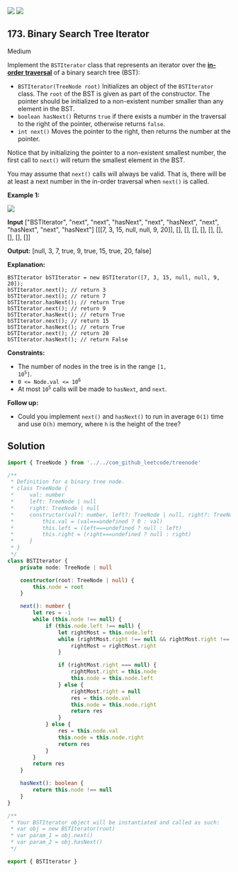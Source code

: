 [![](https://img.shields.io/github/stars/LeetCode-in-TypeScript/LeetCode-in-TypeScript?label=Stars&style=flat-square)](https://github.com/LeetCode-in-TypeScript/LeetCode-in-TypeScript)
[![](https://img.shields.io/github/forks/LeetCode-in-TypeScript/LeetCode-in-TypeScript?label=Fork%20me%20on%20GitHub%20&style=flat-square)](https://github.com/LeetCode-in-TypeScript/LeetCode-in-TypeScript/fork)

## 173\. Binary Search Tree Iterator

Medium

Implement the `BSTIterator` class that represents an iterator over the **[in-order traversal](https://en.wikipedia.org/wiki/Tree_traversal#In-order_(LNR))** of a binary search tree (BST):

*   `BSTIterator(TreeNode root)` Initializes an object of the `BSTIterator` class. The `root` of the BST is given as part of the constructor. The pointer should be initialized to a non-existent number smaller than any element in the BST.
*   `boolean hasNext()` Returns `true` if there exists a number in the traversal to the right of the pointer, otherwise returns `false`.
*   `int next()` Moves the pointer to the right, then returns the number at the pointer.

Notice that by initializing the pointer to a non-existent smallest number, the first call to `next()` will return the smallest element in the BST.

You may assume that `next()` calls will always be valid. That is, there will be at least a next number in the in-order traversal when `next()` is called.

**Example 1:**

![](https://assets.leetcode.com/uploads/2018/12/25/bst-tree.png)

**Input** ["BSTIterator", "next", "next", "hasNext", "next", "hasNext", "next", "hasNext", "next", "hasNext"] [[[7, 3, 15, null, null, 9, 20]], [], [], [], [], [], [], [], [], []]

**Output:** [null, 3, 7, true, 9, true, 15, true, 20, false]

**Explanation:**

    BSTIterator bSTIterator = new BSTIterator([7, 3, 15, null, null, 9, 20]);
    bSTIterator.next(); // return 3
    bSTIterator.next(); // return 7
    bSTIterator.hasNext(); // return True
    bSTIterator.next(); // return 9
    bSTIterator.hasNext(); // return True
    bSTIterator.next(); // return 15
    bSTIterator.hasNext(); // return True
    bSTIterator.next(); // return 20
    bSTIterator.hasNext(); // return False 

**Constraints:**

*   The number of nodes in the tree is in the range <code>[1, 10<sup>5</sup>]</code>.
*   <code>0 <= Node.val <= 10<sup>6</sup></code>
*   At most <code>10<sup>5</sup></code> calls will be made to `hasNext`, and `next`.

**Follow up:**

*   Could you implement `next()` and `hasNext()` to run in average `O(1)` time and use `O(h)` memory, where `h` is the height of the tree?

## Solution

```typescript
import { TreeNode } from '../../com_github_leetcode/treenode'

/**
 * Definition for a binary tree node.
 * class TreeNode {
 *     val: number
 *     left: TreeNode | null
 *     right: TreeNode | null
 *     constructor(val?: number, left?: TreeNode | null, right?: TreeNode | null) {
 *         this.val = (val===undefined ? 0 : val)
 *         this.left = (left===undefined ? null : left)
 *         this.right = (right===undefined ? null : right)
 *     }
 * }
 */
class BSTIterator {
    private node: TreeNode | null

    constructor(root: TreeNode | null) {
        this.node = root
    }

    next(): number {
        let res = -1
        while (this.node !== null) {
            if (this.node.left !== null) {
                let rightMost = this.node.left
                while (rightMost.right !== null && rightMost.right !== this.node) {
                    rightMost = rightMost.right
                }

                if (rightMost.right === null) {
                    rightMost.right = this.node
                    this.node = this.node.left
                } else {
                    rightMost.right = null
                    res = this.node.val
                    this.node = this.node.right
                    return res
                }
            } else {
                res = this.node.val
                this.node = this.node.right
                return res
            }
        }
        return res
    }

    hasNext(): boolean {
        return this.node !== null
    }
}

/**
 * Your BSTIterator object will be instantiated and called as such:
 * var obj = new BSTIterator(root)
 * var param_1 = obj.next()
 * var param_2 = obj.hasNext()
 */

export { BSTIterator }
```